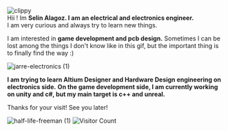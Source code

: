                                                                                                                                   
![clippy](https://github.com/SelinAlagoz/SelinAlagoz/assets/76443564/6399128f-5074-498e-8d0f-0e573965711a)                      
Hii ! Im **Selin Alagoz. I am an electrical and electronics engineer.**                                                            
I am very curious and always try to learn new things.                                                                           

I am interested in **game development and pcb design.**
Sometimes I can be lost among the things I don't know like in this gif, but the important thing is to finally find the way :)


![jarre-electronics (1)](https://github.com/SelinAlagoz/SelinAlagoz/assets/76443564/36a18863-0668-4d54-85dd-d1164b393340)



**I am trying to learn Altium Designer and Hardware Design engineering on electronics side.**
**On the game development side, I am currently working on unity and c#, but my main target is c++ and unreal.**


Thanks for your visit! See you later!

![half-life-freeman (1)](https://github.com/SelinAlagoz/SelinAlagoz/assets/76443564/62d6891f-b699-49c1-836c-22c4adcbb261)
                          ![Visitor Count](https://profile-counter.glitch.me/{SelinAlagoz}/count.svg)
